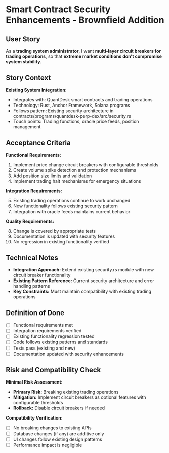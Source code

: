 # Smart Contract Security Enhancements - Brownfield Addition

## User Story

As a **trading system administrator**,
I want **multi-layer circuit breakers for trading operations**,
so that **extreme market conditions don't compromise system stability**.

## Story Context

**Existing System Integration:**
- Integrates with: QuantDesk smart contracts and trading operations
- Technology: Rust, Anchor Framework, Solana programs
- Follows pattern: Existing security architecture in contracts/programs/quantdesk-perp-dex/src/security.rs
- Touch points: Trading functions, oracle price feeds, position management

## Acceptance Criteria

**Functional Requirements:**

1. Implement price change circuit breakers with configurable thresholds
2. Create volume spike detection and protection mechanisms
3. Add position size limits and validation
4. Implement trading halt mechanisms for emergency situations

**Integration Requirements:**

5. Existing trading operations continue to work unchanged
6. New functionality follows existing security pattern
7. Integration with oracle feeds maintains current behavior

**Quality Requirements:**

8. Change is covered by appropriate tests
9. Documentation is updated with security features
10. No regression in existing functionality verified

## Technical Notes

- **Integration Approach:** Extend existing security.rs module with new circuit breaker functionality
- **Existing Pattern Reference:** Current security architecture and error handling patterns
- **Key Constraints:** Must maintain compatibility with existing trading operations

## Definition of Done

- [ ] Functional requirements met
- [ ] Integration requirements verified
- [ ] Existing functionality regression tested
- [ ] Code follows existing patterns and standards
- [ ] Tests pass (existing and new)
- [ ] Documentation updated with security enhancements

## Risk and Compatibility Check

**Minimal Risk Assessment:**
- **Primary Risk:** Breaking existing trading operations
- **Mitigation:** Implement circuit breakers as optional features with configurable thresholds
- **Rollback:** Disable circuit breakers if needed

**Compatibility Verification:**
- [ ] No breaking changes to existing APIs
- [ ] Database changes (if any) are additive only
- [ ] UI changes follow existing design patterns
- [ ] Performance impact is negligible
